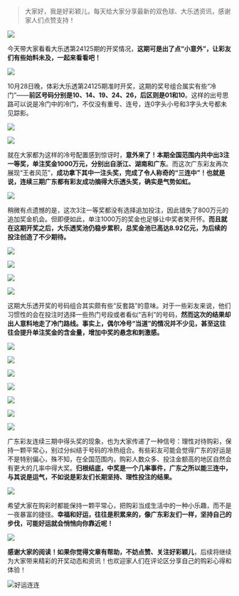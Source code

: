 > 大家好，我是好彩颖儿，每天给大家分享最新的双色球、大乐透资讯，感谢家人们点赞支持！


![](https://cdn.jsdelivr.net/gh/wangwenjie1314/PicCDN/2024-10-29/1730157872745-image.png)


今天带大家看看大乐透第24125期的开奖情况，**这期可是出了点“小意外”，让彩友们有些始料未及，一起来看看吧！**

![](https://cdn.jsdelivr.net/gh/wangwenjie1314/PicCDN/2024-10-29/1730157745161-image.png)

10月28日晚，体彩大乐透第24125期准时开奖，这期的奖号组合属实有些“冷门”——**前区号码分别是10、14、19、24、26，后区则是01和10**。这样的出号思路可以说是冷门中的冷门，不仅没有重号、连号，连0字头小号和3字头大号都未见踪影。


![](https://cdn.jsdelivr.net/gh/wangwenjie1314/PicCDN/2024-10-29/1730157892613-image.png)

![](https://cdn.jsdelivr.net/gh/wangwenjie1314/PicCDN/2024-10-29/1730157912149-image.png)


就在大家都为这样的冷号配置感到惊讶时，**意外来了！本期全国范围内共中出3注一等奖，单注奖金1000万元，分别出自浙江、湖南和广东**。而这次广东彩友再次展现“王者风范”，**成功拿下其中一注头奖，完成了令人称奇的“三连中”！也就是说，连续三期广东都有彩友成功摘得大乐透头奖，确实是气势如虹。**


![](https://cdn.jsdelivr.net/gh/wangwenjie1314/PicCDN/2024-10-29/1730157936359-image.png)


稍微有点遗憾的是，这次3注一等奖都没有选择追加投注，因此错失了800万元的追加奖金机会。但即便如此，单注1000万的奖金也足够让中奖者笑开怀。**而且就在这期开奖之后，大乐透奖池仍稳步累积，总奖金池已高达8.92亿元，为后续的投注创造了不少期待。**

![](https://cdn.jsdelivr.net/gh/wangwenjie1314/PicCDN/2024-10-29/1730157960632-image.png)


![](https://cdn.jsdelivr.net/gh/wangwenjie1314/PicCDN/2024-10-29/1730157953807-image.png)


![](https://cdn.jsdelivr.net/gh/wangwenjie1314/PicCDN/2024-10-29/1730157967754-image.png)


![](https://cdn.jsdelivr.net/gh/wangwenjie1314/PicCDN/2024-10-29/1730157974671-image.png)


这期大乐透开奖的号码组合其实颇有些“反套路”的意味。对于一些彩友来说，他们习惯性的会在投注时选择一些热门号段或者看似“吉利”的号码，**然而这次的结果却出人意料地走了冷门路线。事实上，偶尔冷号“当道”的情况并不少见，甚至这往往会提升单注奖金的含金量，增加中奖的悬念和刺激感。**


![](https://cdn.jsdelivr.net/gh/wangwenjie1314/PicCDN/2024-10-29/1730157985600-image.png)


![](https://cdn.jsdelivr.net/gh/wangwenjie1314/PicCDN/2024-10-29/1730157993599-image.png)


![](https://cdn.jsdelivr.net/gh/wangwenjie1314/PicCDN/2024-10-29/1730158001024-image.png)

![](https://cdn.jsdelivr.net/gh/wangwenjie1314/PicCDN/2024-10-29/1730158007019-image.png)


![](https://cdn.jsdelivr.net/gh/wangwenjie1314/PicCDN/2024-10-29/1730158013754-image.png)


![](https://cdn.jsdelivr.net/gh/wangwenjie1314/PicCDN/2024-10-29/1730158020500-image.png)


![](https://cdn.jsdelivr.net/gh/wangwenjie1314/PicCDN/2024-10-29/1730158029308-image.png)


广东彩友连续三期中得头奖的现象，也为大家传递了一种信号：理性对待购彩，保持一颗平常心，别过分纠结于号码的冷热组合。有些彩友可能会觉得广东的好运是不是特别偏心，殊不知，在全国范围内，购彩人数众多、投注金额高的地区自然会有更大的几率中得大奖。**归根结底，中奖是一个几率事件，广东之所以能三连中，与其说是运气，不如说是彩友们长期坚持、理性投注的结果。**


![](https://cdn.jsdelivr.net/gh/wangwenjie1314/PicCDN/2024-10-29/1730158102104-image.png)


希望大家在购彩时都能保持一颗平常心，把购彩当成生活中的一种小乐趣，而不是一夜暴富的捷径。**幸福和好运，往往是积累来的，像广东彩友们一样，坚持自己的步伐，可能好运就会悄悄向你靠近呢！**


![](https://cdn.jsdelivr.net/gh/wangwenjie1314/PicCDN/2024-10-29/1730158143301-image.png)


**感谢大家的阅读！如果你觉得文章有帮助，不妨点赞、关注好彩颖儿**，后续将继续为大家带来精彩的开奖动态和资讯！也欢迎家人们在评论区分享自己的购彩心得和体验！

![好运连连](https://cdn.jsdelivr.net/gh/wangwenjie1314/PicCDN/2024-10-10/1728550227322-ComfyUI_00002_.png)
